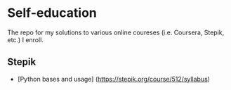 # Self-education
The repo for my solutions to various online coureses (i.e. Coursera, Stepik, etc.) I enroll.

## Stepik

* [Python bases and usage] (https://stepik.org/course/512/syllabus) 